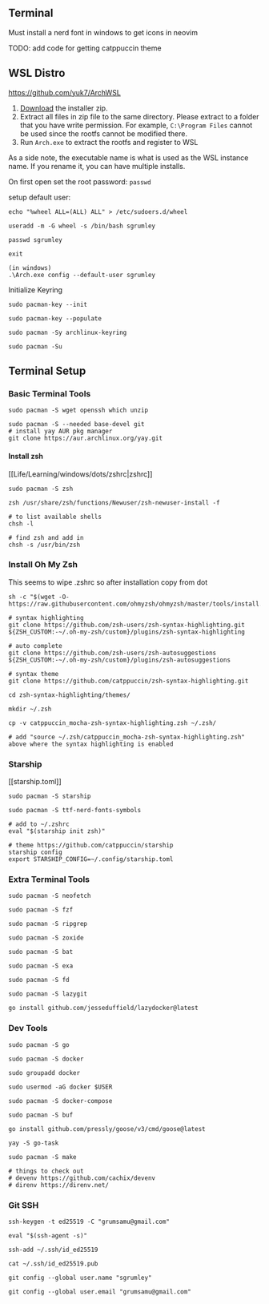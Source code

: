 ## Terminal
Must install a nerd font in windows to get icons in neovim

TODO: add code for getting catppuccin theme

## WSL Distro

https://github.com/yuk7/ArchWSL

1. [Download](https://github.com/yuk7/ArchWSL/releases/latest) the installer zip.
2. Extract all files in zip file to the same directory. Please extract to a folder that you have write permission. For example, `C:\Program Files` cannot be used since the rootfs cannot be modified there.
3. Run `Arch.exe` to extract the rootfs and register to WSL

As a side note, the executable name is what is used as the WSL instance name. If you rename it, you can have multiple installs.

On first open set the root password:
`passwd`

setup default user:
```shell
echo "%wheel ALL=(ALL) ALL" > /etc/sudoers.d/wheel

useradd -m -G wheel -s /bin/bash sgrumley

passwd sgrumley

exit

(in windows)
.\Arch.exe config --default-user sgrumley
```

Initialize Keyring
```shell
sudo pacman-key --init

sudo pacman-key --populate

sudo pacman -Sy archlinux-keyring

sudo pacman -Su
```

## Terminal Setup
### Basic Terminal Tools

```shell
sudo pacman -S wget openssh which unzip

sudo pacman -S --needed base-devel git
# install yay AUR pkg manager
git clone https://aur.archlinux.org/yay.git
```
#### Install zsh
[[Life/Learning/windows/dots/zshrc|zshrc]]
```shell
sudo pacman -S zsh

zsh /usr/share/zsh/functions/Newuser/zsh-newuser-install -f

# to list available shells
chsh -l

# find zsh and add in
chsh -s /usr/bin/zsh
```

### Install Oh My Zsh
This seems to wipe .zshrc so after installation copy from dot

``` shell
sh -c "$(wget -O- https://raw.githubusercontent.com/ohmyzsh/ohmyzsh/master/tools/install.sh)"

# syntax highlighting
git clone https://github.com/zsh-users/zsh-syntax-highlighting.git ${ZSH_CUSTOM:-~/.oh-my-zsh/custom}/plugins/zsh-syntax-highlighting

# auto complete
git clone https://github.com/zsh-users/zsh-autosuggestions ${ZSH_CUSTOM:-~/.oh-my-zsh/custom}/plugins/zsh-autosuggestions

# syntax theme
git clone https://github.com/catppuccin/zsh-syntax-highlighting.git

cd zsh-syntax-highlighting/themes/

mkdir ~/.zsh

cp -v catppuccin_mocha-zsh-syntax-highlighting.zsh ~/.zsh/

# add "source ~/.zsh/catppuccin_mocha-zsh-syntax-highlighting.zsh" above where the syntax highlighting is enabled
```

### Starship
[[starship.toml]]
```shell
sudo pacman -S starship

sudo pacman -S ttf-nerd-fonts-symbols

# add to ~/.zshrc
eval "$(starship init zsh)"

# theme https://github.com/catppuccin/starship
starship config
export STARSHIP_CONFIG=~/.config/starship.toml
```

### Extra Terminal Tools

```shell
sudo pacman -S neofetch

sudo pacman -S fzf 

sudo pacman -S ripgrep

sudo pacman -S zoxide

sudo pacman -S bat

sudo pacman -S exa 

sudo pacman -S fd

sudo pacman -S lazygit 

go install github.com/jesseduffield/lazydocker@latest
```


### Dev Tools
``` shell
sudo pacman -S go

sudo pacman -S docker

sudo groupadd docker

sudo usermod -aG docker $USER

sudo pacman -S docker-compose

sudo pacman -S buf 

go install github.com/pressly/goose/v3/cmd/goose@latest

yay -S go-task

sudo pacman -S make

# things to check out 
# devenv https://github.com/cachix/devenv
# direnv https://direnv.net/
```


### Git SSH
```shell
ssh-keygen -t ed25519 -C "grumsamu@gmail.com"

eval "$(ssh-agent -s)"

ssh-add ~/.ssh/id_ed25519

cat ~/.ssh/id_ed25519.pub

git config --global user.name "sgrumley"

git config --global user.email "grumsamu@gmail.com"

```


